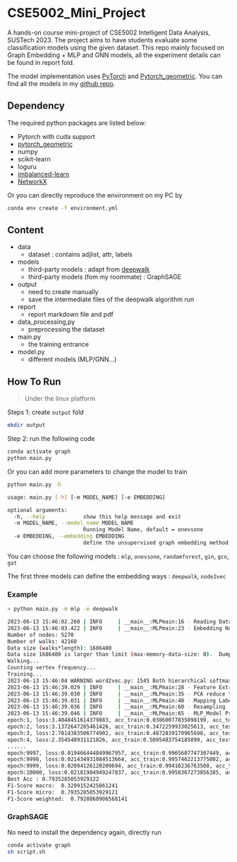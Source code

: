 # CSE5002_Mini_Project

A hands-on course mini-project of CSE5002 Intelligent Data Analysis, SUSTech 2023. The project aims to have students evaluate some classification models using the given dataset. This repo mainly focused on Graph Embedding + MLP and GNN models, all the experiment details can be found in report fold.

The model implementation uses [PyTorch](https://pytorch.org/) and [Pytorch_geometric](https://pyg.org/). You can find all the models in my [github repo](https://github.com/Unnamed-1408/CSE5002_Mini_Project).

## Dependency

The required python packages are listed below:

* Pytorch with cuda support
* [pytorch_geometric](https://github.com/pyg-team/pytorch_geometric)
* numpy
* scikit-learn
* loguru
* [imbalanced-learn](https://imbalanced-learn.org/)
* [NetworkX](https://networkx.org/)

Or you can directly reproduce the environment on my PC by

```bash
conda env create -f environment.yml
```

## Content 

* data
  * dataset : contains adjlist, attr, labels
* models
  * third-party models : adapt from [deepwalk](https://github.com/phanein/deepwalk)
  * third-party models (fom my roommate) : GraphSAGE
* output
  * need to create manually
  * save the intermediate files of the deepwalk algorithm run
* report
  * report markdown file and pdf
* data_processing,py
  * preprocessing the dataset
* main.py
  * the training entrance
* model.py
  * different models (MLP/GNN...)

## How To Run

> Under the linux platform

Steps 1: create `output` fold

```bash
mkdir output
```

Step 2: run the following code

```bash
conda activate graph
python main.py
```

Or you can add more parameters to change the model to train

```bash
python main.py -h

usage: main.py [-h] [-m MODEL_NAME] [-e EMBEDDING]

optional arguments:
  -h, --help            show this help message and exit
  -m MODEL_NAME, --model_name MODEL_NAME
                        Running Model Name, default = onevsone
  -e EMBEDDING, --embedding EMBEDDING
                        define the unsupervised graph embedding method, default = node2vec
```

You can choose the following models : `mlp`, `onevsone`, `randomforest`, `gin`, `gcn`, `gat`

The first three models can define the embedding ways : `deepwalk`, `node2vec`

### Example

```bash
> python main.py -m mlp -e deepwalk                                                                               

2023-06-13 15:46:02.260 | INFO     | __main__:MLPmain:16 - Reading Data
2023-06-13 15:46:03.422 | INFO     | __main__:MLPmain:23 - Embedding Nodes
Number of nodes: 5270
Number of walks: 42160
Data size (walks*length): 1686400
Data size 1686400 is larger than limit (max-memory-data-size: 0).  Dumping walks to disk.
Walking...
Counting vertex frequency...
Training...
2023-06-13 15:46:04 WARNING word2vec.py: 1545 Both hierarchical softmax and negative sampling are activated. This is probably a mistake. You should set either 'hs=0' or 'negative=0' to disable one of them.
2023-06-13 15:46:39.029 | INFO     | __main__:MLPmain:28 - Feature Extraction
2023-06-13 15:46:39.030 | INFO     | __main__:MLPmain:35 - PCA reduce to 64 dimensions
2023-06-13 15:46:39.031 | INFO     | __main__:MLPmain:40 - Mapping Labels
2023-06-13 15:46:39.036 | INFO     | __main__:MLPmain:60 - Resampling
2023-06-13 15:46:39.046 | INFO     | __main__:MLPmain:65 - MLP_Model Prediction
epoch:1, loss:3.4848451614379883, acc_train:0.03860077835098199, acc_test:0.11016949152542373
epoch:2, loss:3.1372647285461426, acc_train:0.3472259933025613, acc_test:0.02157164869029276
epoch:3, loss:2.7814383506774902, acc_train:0.4872839170965698, acc_test:0.012326656394453005
epoch:4, loss:2.354548931121826, acc_train:0.5095483754185899, acc_test:0.023112480739599383
......
epoch:9997, loss:0.019466444849967957, acc_train:0.9965607747307449, acc_test:0.7858243451463791
epoch:9998, loss:0.021434931084513664, acc_train:0.9957462213775002, acc_test:0.7896764252696457
epoch:9999, loss:0.02094126120209694, acc_train:0.99416236763508, acc_test:0.7750385208012327
epoch:10000, loss:0.02181904949247837, acc_train:0.9958367273056385, acc_test:0.7935285053929122
Best Acc : 0.7935285053929122
F1-Score macro:  0.3299152425861241
F1-Score micro:  0.7935285053929121
F1-Score weighted:  0.7920860906568141
```

### GraphSAGE

No need to install the dependency again, directly run

```bash
conda activate graph
sh script.sh
```

